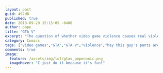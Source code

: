 ```yaml
---
layout: post
guid: 492d8
published: true
date: 2013-09-20 15:15:09 -0400
author: pope
title: "GTA V"
excerpt: "The question of whether video game violence causes real violence is a popular one lately, thanks to the all new Grand Theft Auto V. Here at WNV, we try to be fair and give both sides a ch- nah who am I kidding. It\'s a stupid question. "
category: Comics
tags: ["video games","GTA","GTA V","violence","hey this guy's pants are full of free money"]
comments: true 
image:
  feature: /assets/img/lol/gtav_popecomic.png
  imageHover: "I just do it because it's fun!"
---
```


